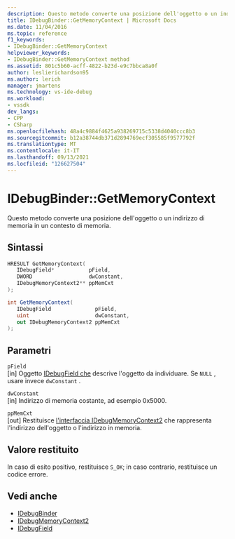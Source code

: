 ```yaml
---
description: Questo metodo converte una posizione dell'oggetto o un indirizzo di memoria in un contesto di memoria.
title: IDebugBinder::GetMemoryContext | Microsoft Docs
ms.date: 11/04/2016
ms.topic: reference
f1_keywords:
- IDebugBinder::GetMemoryContext
helpviewer_keywords:
- IDebugBinder::GetMemoryContext method
ms.assetid: 801c5b60-acff-4822-b23d-e9c7bbca8a0f
author: leslierichardson95
ms.author: lerich
manager: jmartens
ms.technology: vs-ide-debug
ms.workload:
- vssdk
dev_langs:
- CPP
- CSharp
ms.openlocfilehash: 48a4c9884f4625a938269715c5338d4040ccc8b3
ms.sourcegitcommit: b12a38744db371d2894769ecf305585f9577792f
ms.translationtype: MT
ms.contentlocale: it-IT
ms.lasthandoff: 09/13/2021
ms.locfileid: "126627504"
---
```

# <a name="idebugbindergetmemorycontext"></a>IDebugBinder::GetMemoryContext
Questo metodo converte una posizione dell'oggetto o un indirizzo di memoria in un contesto di memoria.

## <a name="syntax"></a>Sintassi

```cpp
HRESULT GetMemoryContext( 
   IDebugField*           pField,
   DWORD                  dwConstant,
   IDebugMemoryContext2** ppMemCxt
);
```

```csharp
int GetMemoryContext(
   IDebugField              pField,
   uint                     dwConstant,
   out IDebugMemoryContext2 ppMemCxt
);
```

## <a name="parameters"></a>Parametri
`pField`\
[in] Oggetto [IDebugField che](../../../extensibility/debugger/reference/idebugfield.md) descrive l'oggetto da individuare. Se `NULL` , usare invece `dwConstant` .

`dwConstant`\
[in] Indirizzo di memoria costante, ad esempio 0x5000.

`ppMemCxt`\
[out] Restituisce [l'interfaccia IDebugMemoryContext2](../../../extensibility/debugger/reference/idebugmemorycontext2.md) che rappresenta l'indirizzo dell'oggetto o l'indirizzo in memoria.

## <a name="return-value"></a>Valore restituito
 In caso di esito positivo, restituisce `S_OK`; in caso contrario, restituisce un codice errore.

## <a name="see-also"></a>Vedi anche
- [IDebugBinder](../../../extensibility/debugger/reference/idebugbinder.md)
- [IDebugMemoryContext2](../../../extensibility/debugger/reference/idebugmemorycontext2.md)
- [IDebugField](../../../extensibility/debugger/reference/idebugfield.md)
